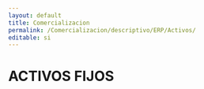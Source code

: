 ```yaml
---
layout: default
title: Comercializacion
permalink: /Comercializacion/descriptivo/ERP/Activos/
editable: si
---
```


# ACTIVOS FIJOS
